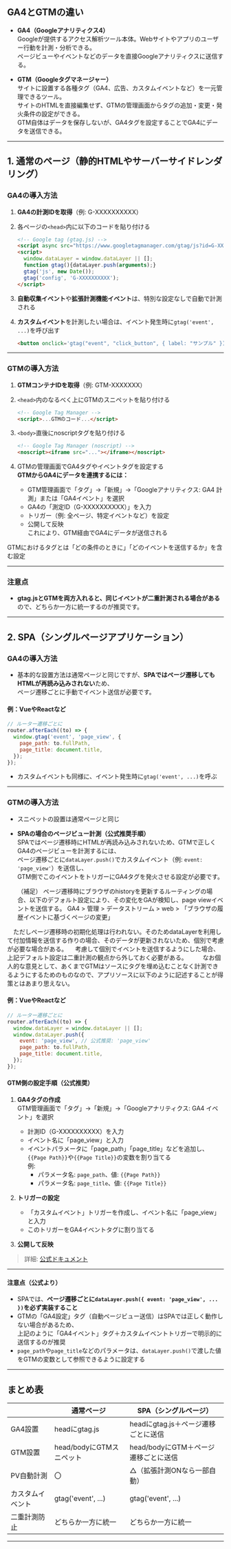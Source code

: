 ## GA4とGTMの違い

- **GA4（Googleアナリティクス4）**  
  Googleが提供するアクセス解析ツール本体。Webサイトやアプリのユーザー行動を計測・分析できる。  
  ページビューやイベントなどのデータを直接Googleアナリティクスに送信する。

- **GTM（Googleタグマネージャー）**  
  サイトに設置する各種タグ（GA4、広告、カスタムイベントなど）を一元管理できるツール。  
  サイトのHTMLを直接編集せず、GTMの管理画面からタグの追加・変更・発火条件の設定ができる。  
  GTM自体はデータを保存しないが、GA4タグを設定することでGA4にデータを送信できる。

---

## 1. 通常のページ（静的HTMLやサーバーサイドレンダリング）

### GA4の導入方法

1. **GA4の計測IDを取得**（例: G-XXXXXXXXXX）
2. 各ページの`<head>`内に以下のコードを貼り付ける

    ```html
    <!-- Google tag (gtag.js) -->
    <script async src="https://www.googletagmanager.com/gtag/js?id=G-XXXXXXXXXX"></script>
    <script>
      window.dataLayer = window.dataLayer || [];
      function gtag(){dataLayer.push(arguments);}
      gtag('js', new Date());
      gtag('config', 'G-XXXXXXXXXX');
    </script>
    ```

3. **自動収集イベント**や**拡張計測機能イベント**は、特別な設定なしで自動で計測される

4. **カスタムイベント**を計測したい場合は、イベント発生時に`gtag('event', ...)`を呼び出す

    ```html
    <button onclick='gtag("event", "click_button", { label: "サンプル" })'>ボタン</button>
    ```

---

### GTMの導入方法

1. **GTMコンテナIDを取得**（例: GTM-XXXXXXX）
2. `<head>`内のなるべく上にGTMのスニペットを貼り付ける

    ```html
    <!-- Google Tag Manager -->
    <script>...GTMのコード...</script>
    ```

3. `<body>`直後にnoscriptタグを貼り付ける

    ```html
    <!-- Google Tag Manager (noscript) -->
    <noscript><iframe src="..."></iframe></noscript>
    ```

4. GTMの管理画面でGA4タグやイベントタグを設定する  
   **GTMからGA4にデータを連携するには：**
   - GTM管理画面で「タグ」→「新規」→「Googleアナリティクス: GA4 計測」または「GA4イベント」を選択
   - GA4の「測定ID（G-XXXXXXXXXX）」を入力
   - トリガー（例: 全ページ、特定イベントなど）を設定
   - 公開して反映  
   これにより、GTM経由でGA4にデータが送信される

  GTMにおけるタグとは「どの条件のときに」「どのイベントを送信するか」を含む設定
  

---

### 注意点

- **gtag.jsとGTMを両方入れると、同じイベントが二重計測される場合がある**ので、どちらか一方に統一するのが推奨です。

---

## 2. SPA（シングルページアプリケーション）

### GA4の導入方法

- 基本的な設置方法は通常ページと同じですが、**SPAではページ遷移してもHTMLが再読み込みされない**ため、  
  ページ遷移ごとに手動でイベント送信が必要です。

#### 例：VueやReactなど

```js
// ルーター遷移ごとに
router.afterEach((to) => {
  window.gtag('event', 'page_view', {
    page_path: to.fullPath,
    page_title: document.title,
  });
});
```

- カスタムイベントも同様に、イベント発生時に`gtag('event', ...)`を呼ぶ

---

### GTMの導入方法

- スニペットの設置は通常ページと同じ

- **SPAの場合のページビュー計測（公式推奨手順）**  
  SPAではページ遷移時にHTMLが再読み込みされないため、GTMで正しくGA4のページビューを計測するには、  
  ページ遷移ごとに`dataLayer.push()`でカスタムイベント（例: `event: 'page_view'`）を送信し、  
  GTM側でこのイベントをトリガーにGA4タグを発火させる設定が必要です。

  （補足）
  ページ遷移時にブラウザのhistoryを更新するルーティングの場合、以下のデフォルト設定により、その変化をGAが検知し、page viewイベントを送信する。
  GA4 > 管理 > データストリーム > web > 「ブラウザの履歴イベントに基づくページの変更」

　ただしページ遷移時の初期化処理は行われない。そのためdataLayerを利用して付加情報を送信する作りの場合、そのデータが更新されないため、個別で考慮が必要な場合がある。
　考慮して個別でイベントを送信するようにした場合、上記デフォルト設定は二重計測の観点から外しておく必要がある。
　
　なお個人的な意見として、あくまでGTMはソースにタグを埋め込むことなく計測できるようにするためのものなので、アプリソースに以下のように記述することが得策とはあまり思えない。
　
#### 例：VueやReactなど

```js
// ルーター遷移ごとに
router.afterEach((to) => {
  window.dataLayer = window.dataLayer || [];
  window.dataLayer.push({
    event: 'page_view', // 公式推奨: 'page_view'
    page_path: to.fullPath,
    page_title: document.title,
  });
});
```

#### GTM側の設定手順（公式推奨）

1. **GA4タグの作成**  
   GTM管理画面で「タグ」→「新規」→「Googleアナリティクス: GA4 イベント」を選択  
   - 計測ID（G-XXXXXXXXXX）を入力
   - イベント名に「page_view」と入力
   - イベントパラメータに「page_path」「page_title」などを追加し、`{{Page Path}}`や`{{Page Title}}`の変数を割り当てる  
     例:  
     - パラメータ名: `page_path`、値: `{{Page Path}}`
     - パラメータ名: `page_title`、値: `{{Page Title}}`

2. **トリガーの設定**  
   - 「カスタムイベント」トリガーを作成し、イベント名に「page_view」と入力
   - このトリガーをGA4イベントタグに割り当てる

3. **公開して反映**

> 詳細: [公式ドキュメント](https://developers.google.com/analytics/devguides/collection/ga4/single-page-applications?implementation=event&hl=ja#tag-manager)

---

#### 注意点（公式より）

- SPAでは、**ページ遷移ごとに`dataLayer.push({ event: 'page_view', ... })`を必ず実装すること**
- GTMの「GA4設定」タグ（自動ページビュー送信）はSPAでは正しく動作しない場合があるため、  
  上記のように「GA4イベント」タグ＋カスタムイベントトリガーで明示的に送信するのが推奨
- `page_path`や`page_title`などのパラメータは、`dataLayer.push()`で渡した値をGTMの変数として参照できるように設定する

---

## まとめ表

|                | 通常ページ                      | SPA（シングルページ）                |
|----------------|-------------------------------|--------------------------------------|
| GA4設置        | headにgtag.js                  | headにgtag.js＋ページ遷移ごとに送信  |
| GTM設置        | head/bodyにGTMスニペット       | head/bodyにGTM＋ページ遷移ごとに送信 |
| PV自動計測     | 〇                             | △（拡張計測ONなら一部自動）          |
| カスタムイベント| gtag('event', ...)             | gtag('event', ...)                   |
| 二重計測防止   | どちらか一方に統一             | どちらか一方に統一                   |

---